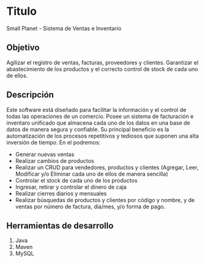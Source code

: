 # Titulo
Small Planet - Sistema de Ventas e Inventario

## Objetivo
Agilizar el registro de ventas, facturas, proveedores y clientes. Garantizar el abastecimiento de los productos y el correcto control de stock de cada uno de ellos.

## Descripción
Este software está diseñado para facilitar la información y el control de todas las operaciones de un comercio. Posee un sistema de facturación e inventaro unificado que almacena cada uno de los datos en una base de datos de manera segura y confiable. Su principal beneficio es la automatización de los procesos repetitivos y tediosos que suponen una alta inversión de tiempo. En el podremos:
- Generar nuevas ventas
- Realizar cambios de productos
- Realizar un CRUD para vendedores, productos y clientes (Agregar, Leer, Modificar y/o Eliminar cada uno de ellos de manera sencilla)
- Controlar el stock de cada uno de los productos
- Ingresar, retirar y controlar el dinero de caja
- Realizar cierres diarios y mensuales
- Realizar búsquedas de productos y clientes por código y nombre, y de ventas por número de factura, día/mes, y/o forma de pago.

## Herramientas de desarrollo
1. Java
2. Maven
3. MySQL
